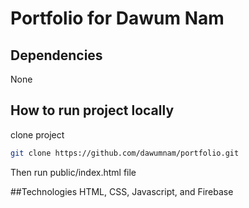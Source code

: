 # Portfolio for Dawum Nam

## Dependencies
None

## How to run project locally
clone project
```bash
git clone https://github.com/dawumnam/portfolio.git
```

Then run public/index.html file 

##Technologies
HTML, CSS, Javascript, and Firebase
